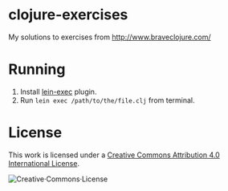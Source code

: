 # clojure-exercises

My solutions to exercises from http://www.braveclojure.com/

# Running

1. Install [lein-exec](https://github.com/kumarshantanu/lein-exec) plugin.
2. Run `lein exec /path/to/the/file.clj` from terminal.

# License

This work is licensed under a [Creative Commons Attribution 4.0 International License](http://creativecommons.org/licenses/by/4.0/).

![Creative·Commons·License](https://i.creativecommons.org/l/by/4.0/88x31.png)
